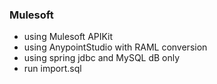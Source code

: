 ### Mulesoft 

* using Mulesoft APIKit
* using AnypointStudio with RAML conversion
* using spring jdbc and MySQL dB only
* run import.sql
